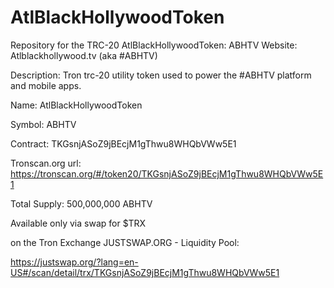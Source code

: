 # AtlBlackHollywoodToken
Repository for the TRC-20 AtlBlackHollywoodToken: ABHTV
Website: Atlblackhollywood.tv (aka #ABHTV)

Description: Tron trc-20 utility token used to power the #ABHTV platform and mobile apps.

Name: AtlBlackHollywoodToken

Symbol: ABHTV

Contract: TKGsnjASoZ9jBEcjM1gThwu8WHQbVWw5E1

Tronscan.org url: https://tronscan.org/#/token20/TKGsnjASoZ9jBEcjM1gThwu8WHQbVWw5E1

Total Supply: 500,000,000 ABHTV

Available only via swap for $TRX

on the Tron Exchange JUSTSWAP.ORG  - Liquidity Pool:

https://justswap.org/?lang=en-US#/scan/detail/trx/TKGsnjASoZ9jBEcjM1gThwu8WHQbVWw5E1
